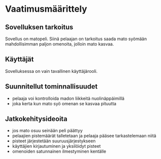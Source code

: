 # Vaatimusmäärittely
## Sovelluksen tarkoitus
Sovellus on matopeli. Siinä pelaajan on tarkoitus saada mato syömään mahdollisimman paljon omenoita, jolloin mato kasvaa.
## Käyttäjät
Sovelluksessa on vain tavallinen käyttäjärooli.
## Suunnitellut tominnallisuudet
* pelaaja voi kontrolloida madon liikkeitä nuolinäppäimillä
* joka kerta kun mato syö omenan se kasvaa pituutta
## Jatkokehitysideoita
* jos mato osuu seinään peli päättyy
* pelaajien pistemäärät talletetaan ja pelaaja pääsee tarkastelemaan niitä
* pisteet järjestetään suuruusjärjestykseen
* käyttäjien kirjautuminen ja yksilöidyt pisteet 
* omenoiden satunnainen ilmestyminen kentälle

